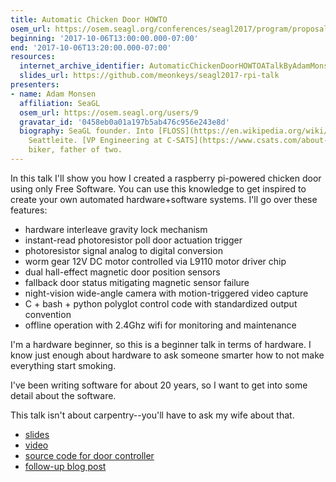 ```yaml
---
title: Automatic Chicken Door HOWTO
osem_url: https://osem.seagl.org/conferences/seagl2017/program/proposals/290
beginning: '2017-10-06T13:00:00.000-07:00'
end: '2017-10-06T13:20:00.000-07:00'
resources:
  internet_archive_identifier: AutomaticChickenDoorHOWTOATalkByAdamMonsenAtSeaGL2017
  slides_url: https://github.com/meonkeys/seagl2017-rpi-talk
presenters:
- name: Adam Monsen
  affiliation: SeaGL
  osem_url: https://osem.seagl.org/users/9
  gravatar_id: '0458eb0a01a197b5ab476c956e243e8d'
  biography: SeaGL founder. Into [FLOSS](https://en.wikipedia.org/wiki/Free_and_open-source_software).
    Seattleite. [VP Engineering at C-SATS](https://www.csats.com/about-us). Baker,
    biker, father of two.
---
```


In this talk I'll show you how I created a raspberry pi-powered chicken door using only Free Software. You can use this knowledge to get inspired to create your own automated hardware+software systems. I'll go over these features:

* hardware interleave gravity lock mechanism
* instant-read photoresistor poll door actuation trigger
* photoresistor signal analog to digital conversion
* worm gear 12V DC motor controlled via L9110 motor driver chip
* dual hall-effect magnetic door position sensors
* fallback door status mitigating magnetic sensor failure
* night-vision wide-angle camera with motion-triggered video capture
* C + bash + python polyglot control code with standardized output convention
* offline operation with 2.4Ghz wifi for monitoring and maintenance

I'm a hardware beginner, so this is a beginner talk in terms of hardware. I know just enough about hardware to ask someone smarter how to not make everything start smoking.

I've been writing software for about 20 years, so I want to get into some detail about the software.

This talk isn't about carpentry--you'll have to ask my wife about that.

* [slides](https://github.com/meonkeys/seagl2017-rpi-talk)
* [video](https://archive.org/details/AutomaticChickenDoorHOWTOATalkByAdamMonsenAtSeaGL2017)
* [source code for door controller](https://github.com/meonkeys/rpi-chx-code)
* [follow-up blog post](https://adammonsen.com/post/1425)
